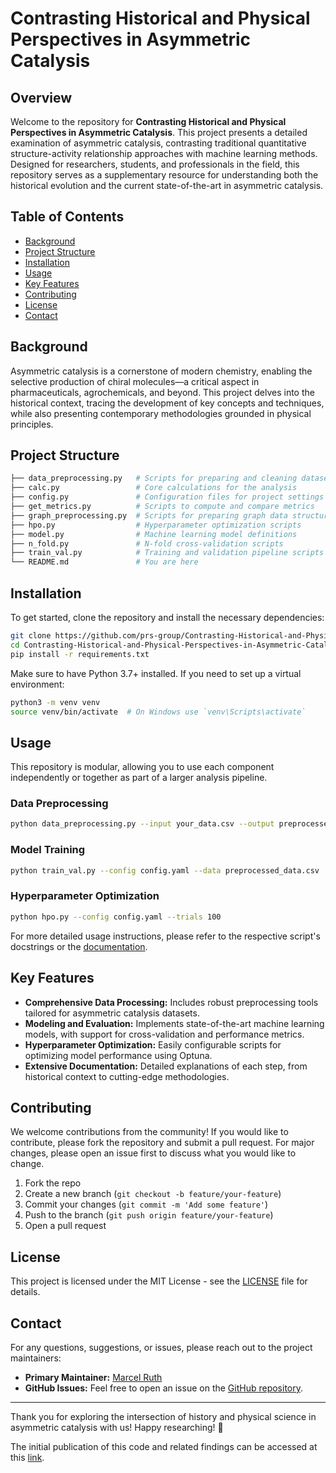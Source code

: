 
# Contrasting Historical and Physical Perspectives in Asymmetric Catalysis

<!-- ![Banner](https://your-image-link-here) Optional: Add a banner image  -->

## Overview

Welcome to the repository for **Contrasting Historical and Physical Perspectives in Asymmetric Catalysis**. This project presents a detailed examination of asymmetric catalysis, contrasting traditional quantitative structure-activity relationship approaches with machine learning methods. Designed for researchers, students, and professionals in the field, this repository serves as a supplementary resource for understanding both the historical evolution and the current state-of-the-art in asymmetric catalysis.

## Table of Contents

- [Background](#background)
- [Project Structure](#project-structure)
- [Installation](#installation)
- [Usage](#usage)
- [Key Features](#key-features)
- [Contributing](#contributing)
- [License](#license)
- [Contact](#contact)

## Background

Asymmetric catalysis is a cornerstone of modern chemistry, enabling the selective production of chiral molecules—a critical aspect in pharmaceuticals, agrochemicals, and beyond. This project delves into the historical context, tracing the development of key concepts and techniques, while also presenting contemporary methodologies grounded in physical principles.

## Project Structure

```bash
├── data_preprocessing.py   # Scripts for preparing and cleaning datasets
├── calc.py                 # Core calculations for the analysis
├── config.py               # Configuration files for project settings
├── get_metrics.py          # Scripts to compute and compare metrics
├── graph_preprocessing.py  # Scripts for preparing graph data structures
├── hpo.py                  # Hyperparameter optimization scripts
├── model.py                # Machine learning model definitions
├── n_fold.py               # N-fold cross-validation scripts
├── train_val.py            # Training and validation pipeline scripts
└── README.md               # You are here
```

## Installation

To get started, clone the repository and install the necessary dependencies:

```bash
git clone https://github.com/prs-group/Contrasting-Historical-and-Physical-Perspectives-in-Asymmetric-Catalysis.git
cd Contrasting-Historical-and-Physical-Perspectives-in-Asymmetric-Catalysis
pip install -r requirements.txt
```

Make sure to have Python 3.7+ installed. If you need to set up a virtual environment:

```bash
python3 -m venv venv
source venv/bin/activate  # On Windows use `venv\Scripts\activate`
```

## Usage

This repository is modular, allowing you to use each component independently or together as part of a larger analysis pipeline.

### Data Preprocessing
```bash
python data_preprocessing.py --input your_data.csv --output preprocessed_data.csv
```

### Model Training
```bash
python train_val.py --config config.yaml --data preprocessed_data.csv
```

### Hyperparameter Optimization
```bash
python hpo.py --config config.yaml --trials 100
```

For more detailed usage instructions, please refer to the respective script's docstrings or the [documentation](docs/documentation.md).

## Key Features

- **Comprehensive Data Processing:** Includes robust preprocessing tools tailored for asymmetric catalysis datasets.
- **Modeling and Evaluation:** Implements state-of-the-art machine learning models, with support for cross-validation and performance metrics.
- **Hyperparameter Optimization:** Easily configurable scripts for optimizing model performance using Optuna.
- **Extensive Documentation:** Detailed explanations of each step, from historical context to cutting-edge methodologies.

## Contributing

We welcome contributions from the community! If you would like to contribute, please fork the repository and submit a pull request. For major changes, please open an issue first to discuss what you would like to change.

1. Fork the repo
2. Create a new branch (`git checkout -b feature/your-feature`)
3. Commit your changes (`git commit -m 'Add some feature'`)
4. Push to the branch (`git push origin feature/your-feature`)
5. Open a pull request

## License

This project is licensed under the MIT License - see the [LICENSE](LICENSE) file for details.

## Contact

For any questions, suggestions, or issues, please reach out to the project maintainers:

- **Primary Maintainer:** [Marcel Ruth](https://www.linkedin.com/in/marcel-ruth-319b04218/)
- **GitHub Issues:** Feel free to open an issue on the [GitHub repository](https://github.com/prs-group/Contrasting-Historical-and-Physical-Perspectives-in-Asymmetric-Catalysis/issues).

---

Thank you for exploring the intersection of history and physical science in asymmetric catalysis with us! Happy researching! 🚀

The initial publication of this code and related findings can be accessed at this [link](http://dx.doi.org/10.22029/jlupub-17918).